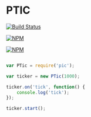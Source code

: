 # PTIC

[![Build Status](https://travis-ci.org/zaphod1984/node-ptic.png)](https://travis-ci.org/zaphod1984/node-ptic)

[![NPM](https://nodei.co/npm/ptic.png)](https://nodei.co/npm/ptic/)

[![NPM](https://nodei.co/npm-dl/ptic.png?months=3)](https://nodei.co/npm/ptic/)

````javascript

var PTic = require('pic');

var ticker = new PTic(1000);

ticker.on('tick', function() {
    console.log('tick');
});

ticker.start();

````